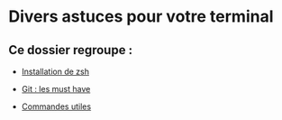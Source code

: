 # Divers astuces pour votre terminal 

## Ce dossier regroupe : 

 * [Installation de zsh](zsh.md)
 
 * [Git : les must have](git.md)
 
 * [Commandes utiles](commandes.md)

